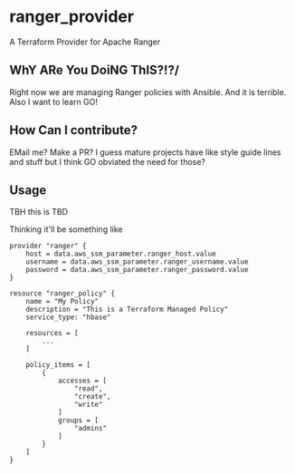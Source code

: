 # ranger_provider
A Terraform Provider for Apache Ranger

## WhY ARe You DoiNG ThIS?!?/

Right now we are managing Ranger policies with Ansible. And it is terrible.
Also I want to learn GO!

## How Can I contribute?

EMail me? Make a PR?
I guess mature projects have like style guide lines and stuff but I think GO obviated the need for those?

## Usage

TBH this is TBD

Thinking it'll be something like

```hcl
provider "ranger" {
    host = data.aws_ssm_parameter.ranger_host.value
    username = data.aws_ssm_parameter.ranger_username.value
    password = data.aws_ssm_parameter.ranger_password.value
}

resource "ranger_policy" {
    name = "My Policy"
    description = "This is a Terraform Managed Policy"
    service_type: "hbase"

    resources = [
        ...
    ]

    policy_items = [
        {
            accesses = [
                "read",
                "create",
                "write"
            ]
            groups = [
                "admins"
            ]
        }
    ]
}

```